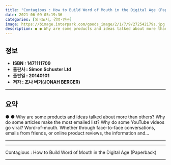 ```yaml
---
title: "Contagious : How to Build Word of Mouth in the Digital Age (Paperback)"
date: 2021-06-09 05:19:36
categories: [외국도서, 경영-인문]
image: https://bimage.interpark.com/goods_image/2/1/7/9/272542179s.jpg
description: ● ● Why are some products and ideas talked about more than others? Why do some articles make the most emailed list? Why do some YouTube videos go viral? Word-
---
```


## **정보**

- **ISBN : 1471111709**
- **출판사 : Simon   Schuster Ltd**
- **출판일 : 20140101**
- **저자 : 조나 버거(JONAH BERGER)**

------



## **요약**

●  ●  Why are some products and ideas talked about more than others? Why do some articles make the most emailed list? Why do some YouTube videos go viral? Word-of-mouth. Whether through face-to-face conversations, emails from friends, or online product reviews, the information and... 

------



------


Contagious : How to Build Word of Mouth in the Digital Age (Paperback) 

------


